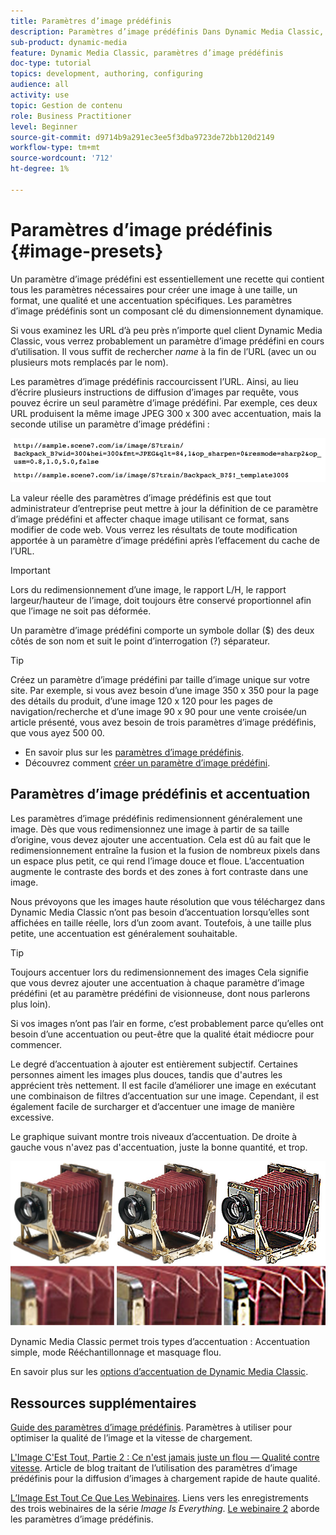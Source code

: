 ```yaml
---
title: Paramètres d’image prédéfinis
description: Paramètres d’image prédéfinis Dans Dynamic Media Classic, tous les paramètres nécessaires pour créer une image à une taille, un format, une qualité et une accentuation spécifiques sont inclus. Les paramètres d’image prédéfinis sont un composant clé du dimensionnement dynamique. Lorsque vous examinez une URL dans Dynamic Media Classic, vous pouvez facilement voir si un paramètre d’image prédéfini est en cours d’utilisation. Découvrez les paramètres d’image prédéfinis, pourquoi ils sont si utiles et comment en créer un.
sub-product: dynamic-media
feature: Dynamic Media Classic, paramètres d’image prédéfinis
doc-type: tutorial
topics: development, authoring, configuring
audience: all
activity: use
topic: Gestion de contenu
role: Business Practitioner
level: Beginner
source-git-commit: d9714b9a291ec3ee5f3dba9723de72bb120d2149
workflow-type: tm+mt
source-wordcount: '712'
ht-degree: 1%

---
```



# Paramètres d’image prédéfinis {#image-presets}

Un paramètre d’image prédéfini est essentiellement une recette qui contient tous les paramètres nécessaires pour créer une image à une taille, un format, une qualité et une accentuation spécifiques. Les paramètres d’image prédéfinis sont un composant clé du dimensionnement dynamique.

Si vous examinez les URL d’à peu près n’importe quel client Dynamic Media Classic, vous verrez probablement un paramètre d’image prédéfini en cours d’utilisation. Il vous suffit de rechercher $name$ à la fin de l’URL (avec un ou plusieurs mots remplacés par le nom).

Les paramètres d’image prédéfinis raccourcissent l’URL. Ainsi, au lieu d’écrire plusieurs instructions de diffusion d’images par requête, vous pouvez écrire un seul paramètre d’image prédéfini. Par exemple, ces deux URL produisent la même image JPEG 300 x 300 avec accentuation, mais la seconde utilise un paramètre d’image prédéfini :

![image](assets/image-presets/image-preset-2.png)

La valeur réelle des paramètres d’image prédéfinis est que tout administrateur d’entreprise peut mettre à jour la définition de ce paramètre d’image prédéfini et affecter chaque image utilisant ce format, sans modifier de code web. Vous verrez les résultats de toute modification apportée à un paramètre d’image prédéfini après l’effacement du cache de l’URL.

>[!IMPORTANT]
>
>Lors du redimensionnement d’une image, le rapport L/H, le rapport largeur/hauteur de l’image, doit toujours être conservé proportionnel afin que l’image ne soit pas déformée.

Un paramètre d’image prédéfini comporte un symbole dollar ($) des deux côtés de son nom et suit le point d’interrogation (?) séparateur.

>[!TIP]
>
>Créez un paramètre d’image prédéfini par taille d’image unique sur votre site. Par exemple, si vous avez besoin d’une image 350 x 350 pour la page des détails du produit, d’une image 120 x 120 pour les pages de navigation/recherche et d’une image 90 x 90 pour une vente croisée/un article présenté, vous avez besoin de trois paramètres d’image prédéfinis, que vous ayez 500 00.

- En savoir plus sur les [paramètres d’image prédéfinis](https://docs.adobe.com/content/help/en/dynamic-media-classic/using/image-sizing/setting-image-presets.html).
- Découvrez comment [créer un paramètre d’image prédéfini](https://docs.adobe.com/content/help/en/dynamic-media-classic/using/image-sizing/setting-image-presets.html#creating-an-image-preset).

## Paramètres d’image prédéfinis et accentuation

Les paramètres d’image prédéfinis redimensionnent généralement une image. Dès que vous redimensionnez une image à partir de sa taille d’origine, vous devez ajouter une accentuation. Cela est dû au fait que le redimensionnement entraîne la fusion et la fusion de nombreux pixels dans un espace plus petit, ce qui rend l’image douce et floue. L’accentuation augmente le contraste des bords et des zones à fort contraste dans une image.

Nous prévoyons que les images haute résolution que vous téléchargez dans Dynamic Media Classic n’ont pas besoin d’accentuation lorsqu’elles sont affichées en taille réelle, lors d’un zoom avant. Toutefois, à une taille plus petite, une accentuation est généralement souhaitable.

>[!TIP]
>
>Toujours accentuer lors du redimensionnement des images Cela signifie que vous devrez ajouter une accentuation à chaque paramètre d’image prédéfini (et au paramètre prédéfini de visionneuse, dont nous parlerons plus loin).
>
>Si vos images n’ont pas l’air en forme, c’est probablement parce qu’elles ont besoin d’une accentuation ou peut-être que la qualité était médiocre pour commencer.

Le degré d’accentuation à ajouter est entièrement subjectif. Certaines personnes aiment les images plus douces, tandis que d&#39;autres les apprécient très nettement. Il est facile d’améliorer une image en exécutant une combinaison de filtres d’accentuation sur une image. Cependant, il est également facile de surcharger et d’accentuer une image de manière excessive.

Le graphique suivant montre trois niveaux d’accentuation. De droite à gauche vous n&#39;avez pas d&#39;accentuation, juste la bonne quantité, et trop.

![image](assets/image-presets/image-presets-1.jpg)

Dynamic Media Classic permet trois types d’accentuation : Accentuation simple, mode Rééchantillonnage et masquage flou.

En savoir plus sur les [options d’accentuation de Dynamic Media Classic](https://docs.adobe.com/content/help/en/dynamic-media-classic/using/master-files/sharpening-image.html#sharpening_an_image).

## Ressources supplémentaires

[Guide des paramètres d’image prédéfinis](https://www.adobe.com/content/dam/www/us/en/experience-manager/pdfs/dynamic-media-image-preset-guide.pdf). Paramètres à utiliser pour optimiser la qualité de l’image et la vitesse de chargement.

[L&#39;Image C&#39;Est Tout, Partie 2 : Ce n&#39;est jamais juste un flou — Qualité contre vitesse](https://theblog.adobe.com/image-is-everything-part-2-its-never-just-a-blur-quality-versus-speed/). Article de blog traitant de l’utilisation des paramètres d’image prédéfinis pour la diffusion d’images à chargement rapide de haute qualité.

[L’Image Est Tout Ce Que Les Webinaires](https://dynamicmediaseries2019.enterprise.adobeevents.com/). Liens vers les enregistrements des trois webinaires de la série _Image Is Everything_. [Le webinaire 2](https://seminars.adobeconnect.com/p6lqaotpjnd3)  aborde les paramètres d’image prédéfinis.
